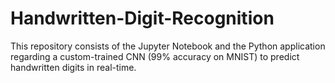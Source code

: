 # Handwritten-Digit-Recognition
This repository consists of the Jupyter Notebook and the Python application regarding a custom-trained CNN (99% accuracy on MNIST) to predict handwritten digits in real-time.
